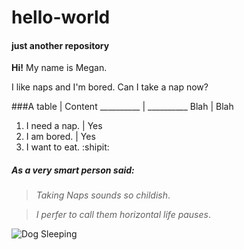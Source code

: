 # hello-world
#### just another repository

**Hi!**
My name is Megan. 

I like naps and I'm bored.
Can I take a nap now?

###A table | Content
__________ | __________
Blah | Blah 
1. I need a nap. | Yes
1. I am bored. | Yes
1. I want to eat. :shipit: 
##### As a very smart person said:

> _Taking Naps sounds so childish_.

> _I perfer to call them horizontal life pauses_.

![Dog Sleeping](https://cdn3-www.dogtime.com/assets/uploads/2017/02/dog-sleep-habits-10.jpg) 